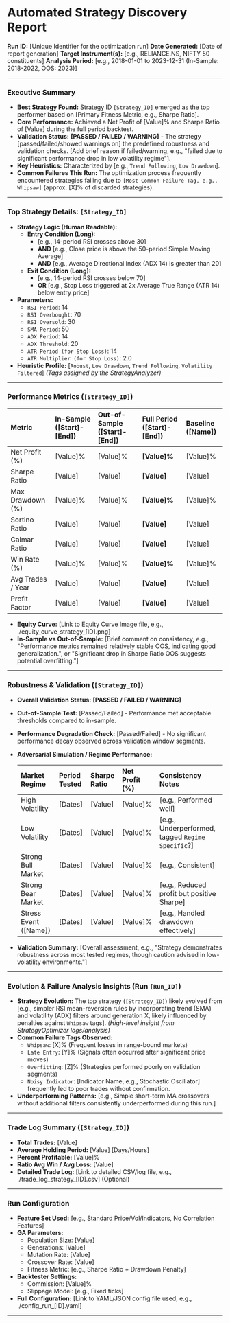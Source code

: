 # Automated Strategy Discovery Report

**Run ID:** [Unique Identifier for the optimization run]
**Date Generated:** [Date of report generation]
**Target Instrument(s):** [e.g., RELIANCE.NS, NIFTY 50 constituents]
**Analysis Period:** [e.g., 2018-01-01 to 2023-12-31 (In-Sample: 2018-2022, OOS: 2023)]

---

### Executive Summary

*   **Best Strategy Found:** Strategy ID `[Strategy_ID]` emerged as the top performer based on [Primary Fitness Metric, e.g., Sharpe Ratio].
*   **Core Performance:** Achieved a Net Profit of [Value]% and Sharpe Ratio of [Value] during the full period backtest.
*   **Validation Status:** **[PASSED / FAILED / WARNING]** - The strategy [passed/failed/showed warnings on] the predefined robustness and validation checks. [Add brief reason if failed/warning, e.g., "failed due to significant performance drop in low volatility regime"].
*   **Key Heuristics:** Characterized by [e.g., `Trend Following`, `Low Drawdown`].
*   **Common Failures This Run:** The optimization process frequently encountered strategies failing due to `[Most Common Failure Tag, e.g., Whipsaw]` (approx. [X]% of discarded strategies).

---

### Top Strategy Details: `[Strategy_ID]`

*   **Strategy Logic (Human Readable):**
    *   **Entry Condition (Long):**
        *   [e.g., 14-period RSI crosses above 30]
        *   **AND** [e.g., Close price is above the 50-period Simple Moving Average]
        *   **AND** [e.g., Average Directional Index (ADX 14) is greater than 20]
    *   **Exit Condition (Long):**
        *   [e.g., 14-period RSI crosses below 70]
        *   **OR** [e.g., Stop Loss triggered at 2x Average True Range (ATR 14) below entry price]
*   **Parameters:**
    *   `RSI Period`: 14
    *   `RSI Overbought`: 70
    *   `RSI Oversold`: 30
    *   `SMA Period`: 50
    *   `ADX Period`: 14
    *   `ADX Threshold`: 20
    *   `ATR Period (for Stop Loss)`: 14
    *   `ATR Multiplier (for Stop Loss)`: 2.0
*   **Heuristic Profile:** [`Robust`, `Low Drawdown`, `Trend Following`, `Volatility Filtered`] *(Tags assigned by the StrategyAnalyzer)*

---

### Performance Metrics (`[Strategy_ID]`)

| Metric             | In-Sample ([Start]-[End]) | Out-of-Sample ([Start]-[End]) | Full Period ([Start]-[End]) | Baseline ([Name]) |
| :----------------- | :------------------------ | :---------------------------- | :-------------------------- | :---------------- |
| Net Profit (%)     | [Value]%                  | [Value]%                      | **[Value]%**                | [Value]%          |
| Sharpe Ratio       | [Value]                   | [Value]                       | **[Value]**                 | [Value]           |
| Max Drawdown (%)   | [Value]%                  | [Value]%                      | **[Value]%**                | [Value]%          |
| Sortino Ratio      | [Value]                   | [Value]                       | **[Value]**                 | [Value]           |
| Calmar Ratio       | [Value]                   | [Value]                       | **[Value]**                 | [Value]           |
| Win Rate (%)       | [Value]%                  | [Value]%                      | **[Value]%**                | [Value]%          |
| Avg Trades / Year  | [Value]                   | [Value]                       | **[Value]**                 | [Value]           |
| Profit Factor      | [Value]                   | [Value]                       | **[Value]**                 | [Value]           |

*   **Equity Curve:** [Link to Equity Curve Image file, e.g., ./equity_curve_strategy_[ID].png]
*   **In-Sample vs Out-of-Sample:** [Brief comment on consistency, e.g., "Performance metrics remained relatively stable OOS, indicating good generalization.", or "Significant drop in Sharpe Ratio OOS suggests potential overfitting."]

---

### Robustness & Validation (`[Strategy_ID]`)

*   **Overall Validation Status:** **[PASSED / FAILED / WARNING]**
*   **Out-of-Sample Test:** [Passed/Failed] - Performance met acceptable thresholds compared to in-sample.
*   **Performance Degradation Check:** [Passed/Failed] - No significant performance decay observed across validation window segments.
*   **Adversarial Simulation / Regime Performance:**

    | Market Regime          | Period Tested     | Sharpe Ratio | Net Profit (%) | Consistency Notes                                  |
    | :--------------------- | :---------------- | :----------- | :------------- | :------------------------------------------------- |
    | High Volatility        | [Dates]           | [Value]      | [Value]%       | [e.g., Performed well]                             |
    | Low Volatility         | [Dates]           | [Value]      | [Value]%       | [e.g., Underperformed, tagged `Regime Specific`?] |
    | Strong Bull Market     | [Dates]           | [Value]      | [Value]%       | [e.g., Consistent]                                 |
    | Strong Bear Market     | [Dates]           | [Value]      | [Value]%       | [e.g., Reduced profit but positive Sharpe]         |
    | Stress Event ([Name])  | [Dates]           | [Value]      | [Value]%       | [e.g., Handled drawdown effectively]               |
*   **Validation Summary:** [Overall assessment, e.g., "Strategy demonstrates robustness across most tested regimes, though caution advised in low-volatility environments."]

---

### Evolution & Failure Analysis Insights (Run `[Run_ID]`)

*   **Strategy Evolution:** The top strategy (`[Strategy_ID]`) likely evolved from [e.g., simpler RSI mean-reversion rules by incorporating trend (SMA) and volatility (ADX) filters around generation X, likely influenced by penalties against `Whipsaw` tags]. *(High-level insight from StrategyOptimizer logs/analysis)*
*   **Common Failure Tags Observed:**
    *   `Whipsaw`: [X]% (Frequent losses in range-bound markets)
    *   `Late Entry`: [Y]% (Signals often occurred after significant price moves)
    *   `Overfitting`: [Z]% (Strategies performed poorly on validation segments)
    *   `Noisy Indicator`: [Indicator Name, e.g., Stochastic Oscillator] frequently led to poor trades without confirmation.
*   **Underperforming Patterns:** [e.g., Simple short-term MA crossovers without additional filters consistently underperformed during this run.]

---

### Trade Log Summary (`[Strategy_ID]`)

*   **Total Trades:** [Value]
*   **Average Holding Period:** [Value] [Days/Hours]
*   **Percent Profitable:** [Value]%
*   **Ratio Avg Win / Avg Loss:** [Value]
*   **Detailed Trade Log:** [Link to detailed CSV/log file, e.g., ./trade_log_strategy_[ID].csv] (Optional)

---

### Run Configuration

*   **Feature Set Used:** [e.g., Standard Price/Vol/Indicators, No Correlation Features]
*   **GA Parameters:**
    *   Population Size: [Value]
    *   Generations: [Value]
    *   Mutation Rate: [Value]
    *   Crossover Rate: [Value]
    *   Fitness Metric: [e.g., Sharpe Ratio + Drawdown Penalty]
*   **Backtester Settings:**
    *   Commission: [Value]%
    *   Slippage Model: [e.g., Fixed ticks]
*   **Full Configuration:** [Link to YAML/JSON config file used, e.g., ./config_run_[ID].yaml]

---